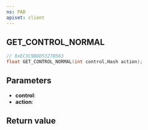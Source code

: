 ```yaml
---
ns: PAD
apiset: client
---
```

## GET_CONTROL_NORMAL

```c
// 0xEC3C9B8D5327B563
float GET_CONTROL_NORMAL(int control,Hash action);
```


## Parameters
* **control**:
* **action**:

## Return value

